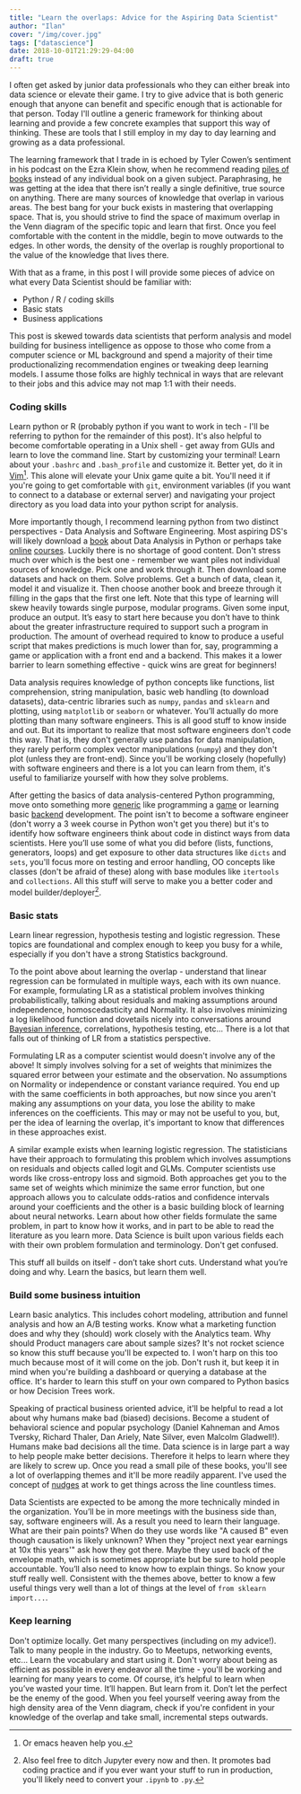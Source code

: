 ```yaml
---
title: "Learn the overlaps: Advice for the Aspiring Data Scientist"
author: "Ilan"
cover: "/img/cover.jpg"
tags: ["datascience"]
date: 2018-10-01T21:29:29-04:00
draft: true
---
```


I often get asked by junior data professionals who they can either break into data science or elevate their game. I try to give advice that is both generic enough that anyone can benefit and specific enough that is actionable for that person. Today I'll outline a generic framework for thinking about learning and provide a few concrete examples that support this way of thinking. These are tools that I still employ in my day to day learning and growing as a data professional.
 
<!--more-->

The learning framework that I trade in is echoed by Tyler Cowen’s sentiment in his podcast on the Ezra Klein show, when he recommend reading [piles of books](https://www.vox.com/2018/5/21/17369920/ezra-klein-show-book-recommendations-tyler-cowen-shakespeare-amazon) instead of any individual book on a given subject. Paraphrasing, he was getting at the idea that there isn’t really a single definitive, true source on anything. There are many sources of knowledge that overlap in various areas. The best bang for your buck exists in mastering that overlapping space. That is, you should strive to find the space of maximum overlap in the Venn diagram of the specific topic and learn that first. Once you feel comfortable with the content in the middle, begin to move outwards to the edges. In other words, the density of the overlap is roughly proportional to the value of the knowledge that lives there. 

With that as a frame, in this post I will provide some pieces of advice on what every Data Scientist should be familiar with:

* Python / R / coding skills
* Basic stats
* Business applications

This post is skewed towards data scientists that perform analysis and model building for business intelligence as oppose to those who come from a computer science or ML background and spend a majority of their time productionalizing recommendation engines or tweaking deep learning models. I assume those folks are highly technical in ways that are relevant to their jobs and this advice may not map 1:1 with their needs. 

<h3>Coding skills</h3>

Learn python or R (probably python if you want to work in tech - I'll be referring to python for the remainder of this post). It's also helpful to become comfortable operating in a Unix shell - get away from GUIs and learn to love the command line. Start by customizing your terminal! Learn about your `.bashrc` and `.bash_profile` and customize it. Better yet, do it in [Vim](https://www.vim.org/)[^1]. This alone will elevate your Unix game quite a bit. You'll need it if you're going to get comfortable with `git`, environment variables (if you want to connect to a database or external server) and navigating your project directory as you load data into your python script for analysis.

More importantly though, I recommend learning python from two distinct perspectives - Data Analysis and Software Engineering. Most aspiring DS's will likely download a [book](https://www.amazon.com/Python-Data-Analysis-Wrangling-IPython/dp/1449319793) about Data Analysis in Python or perhaps take [online](https://www.udemy.com/learning-python-for-data-analysis-and-visualization/?utm_source=adwords-learn&utm_medium=udemyads&utm_campaign=NEW-AW-PROS-TECH-US-DSA-1-EN-ENG_._ci__._sl_ENG_._vi_TECH_._sd_All_._la_EN_._&utm_content=deal4584&utm_term=_._ag_60674438611_._ad_267827191853_._de_c_._dm__._pl__._ti_dsa-304639795903_._li_9060351_._pd__._&gclid=EAIaIQobChMIjs2I3Yvo3QIVCIezCh0IQAd0EAAYAiAAEgIlf_D_BwE) [courses](https://www.coursera.org/learn/data-analysis-with-python). Luckily there is no shortage of good content. Don't stress much over which is the best one - remember we want piles not individual sources of knowledge. Pick one and work through it. Then download some datasets and hack on them. Solve problems. Get a bunch of data, clean it, model it and visualize it. Then choose another book and breeze through it filling in the gaps that the first one left. Note that this type of learning will skew heavily towards single purpose, modular programs. Given some input, produce an output. It’s easy to start here because you don’t have to think about the greater infrastructure required to support such a program in production. The amount of overhead required to know to produce a useful script that makes predictions is much lower than for, say, programming a game or application with a front end and a backend. This makes it a lower barrier to learn something effective - quick wins are great for beginners!

Data analysis requires knowledge of python concepts like functions, list comprehension, string manipulation, basic web handling (to download datasets), data-centric libraries such as `numpy`, `pandas` and `sklearn` and plotting, using `matplotlib` or `seaborn` or whatever. You’ll actually do more plotting than many software engineers. This is all good stuff to know inside and out. But its important to realize that most software engineers don't code this way. That is, they don't generally use pandas for data manipulation, they rarely perform complex vector manipulations (`numpy`) and they don't plot (unless they are front-end). Since you'll be working closely (hopefully) with software engineers and there is a lot you can learn from them, it's useful to familiarize yourself with how they solve problems.

After getting the basics of data analysis-centered Python programming, move onto something more [generic](https://www.codecademy.com/learn/learn-python) like programming a [game](https://www.gamedesigning.org/learn/python/) or learning basic [backend](https://www.udacity.com/course/intro-to-backend--ud171) development. The point isn't to become a software engineer (don't worry a 3 week course in Python won't get you there) but it's to identify how software engineers think about code in distinct ways from data scientists. Here you’ll use some of what you did before (lists, functions, generators, loops) and get exposure to other data structures like `dicts` and `sets`, you'll focus more on testing and erroor handling, OO concepts like classes (don't be afraid of these) along with base modules like `itertools` and `collections`. All this stuff will serve to make you a better coder and model builder/deployer[^2].

<h3>Basic stats</h3>

Learn linear regression, hypothesis testing and logistic regression. These topics are foundational and complex enough to keep you busy for a while, especially if you don't have a strong Statistics background. 

To the point above about learning the overlap - understand that linear regression can be formulated in multiple ways, each with its own nuance. For example, formulating LR as a statistical problem involves thinking probabilistically, talking about residuals and making assumptions around independence, homoscedasticity and Normality. It also involves minimizing a log likelihood function and dovetails nicely into conversations around [Bayesian inference](https://en.wikipedia.org/wiki/Bayesian_linear_regression), correlations, hypothesis testing, etc... There is a lot that falls out of thinking of LR from a statistics perspective.

Formulating LR as a computer scientist would doesn't involve any of the above! It simply involves solving for a set of weights that minimizes the squared error between your estimate and the observation. No assumptions on Normality or independence or constant variance required. You end up with the same coefficients in both approaches, but now since you aren't making any assumptions on your data, you lose the ability to make inferences on the coefficients. This may or may not be useful to you, but, per the idea of learning the overlap, it's important to know that differences in these approaches exist.

A similar example exists when learning logistic regression. The statisticians have their approach to formulating this problem which involves assumptions on residuals and objects called logit and GLMs. Computer scientists use words like cross-entropy loss and sigmoid. Both approaches get you to the same set of weights which minimize the same error function, but one approach allows you to calculate odds-ratios and confidence intervals around your coefficients and the other is a basic building block of learning about neural networks. Learn about how other fields formulate the same problem, in part to know how it works, and in part to be able to read the literature as you learn more. Data Science is built upon various fields each with their own problem formulation and terminology. Don't get confused.

This stuff all builds on itself - don’t take short cuts. Understand what you’re doing and why. Learn the basics, but learn them well.

<h3>Build some business intuition</h3>

Learn basic analytics. This includes cohort modeling, attribution and funnel analysis and how an A/B testing works. Know what a marketing function does and why they (should) work closely with the Analytics team. Why should Product managers care about sample sizes? It's not rocket science so know this stuff because you'll be expected to. I won't harp on this too much because most of it will come on the job. Don't rush it, but keep it in mind when you're building a dashboard or querying a database at the office. It's harder to learn this stuff on your own compared to Python basics or how Decision Trees work.

Speaking of practical business oriented advice, it'll be helpful to read a lot about why humans make bad (biased) decisions. Become a student of behavioral science and popular psychology (Daniel Kahneman and Amos Tversky, Richard Thaler, Dan Ariely, Nate Silver, even Malcolm Gladwell!). Humans make bad decisions all the time. Data science is in large part a way to help people make better decisions. Therefore it helps to learn where they are likely to screw up. Once you read a small pile of these books, you'll see a lot of overlapping themes and it'll be more readily apparent. I've used the concept of [nudges](https://www.amazon.com/Nudge-Improving-Decisions-Health-Happiness/dp/014311526X) at work to get things across the line countless times.

Data Scientists are expected to be among the more technically minded in the organization. You’ll be in more meetings with the business side than, say, software engineers will. As a result you need to learn their language. What are their pain points? When do they use words like "A caused B" even though causation is likely unknown? When they "project next year earnings at 10x this years'" ask how they got there. Maybe they used back of the envelope math, which is sometimes appropriate but be sure to hold people accountable. You’ll also need to know how to explain things. So know your stuff really well. Consistent with the themes above, better to know a few useful things very well than a lot of things at the level of `from sklearn import...`.
 
<h3>Keep learning</h3>

Don't optimize locally. Get many perspectives (including on my advice!). Talk to many people in the industry. Go to Meetups, networking events, etc... Learn the vocabulary and start using it. Don't worry about being as efficient as possible in every endeavor all the time - you'll be working and learning for many years to come. Of course, it’s helpful to learn when you’ve wasted your time. It’ll happen. But learn from it. Don’t let the perfect be the enemy of the good. When you feel yourself veering away from the high density area of the Venn diagram, check if you're confident in your knowledge of the overlap and take small, incremental steps outwards.

[^1]: Or emacs heaven help you.
[^2]: Also feel free to ditch Jupyter every now and then. It promotes bad coding practice and if you ever want your stuff to run in production, you'll likely need to convert your `.ipynb` to `.py`.
